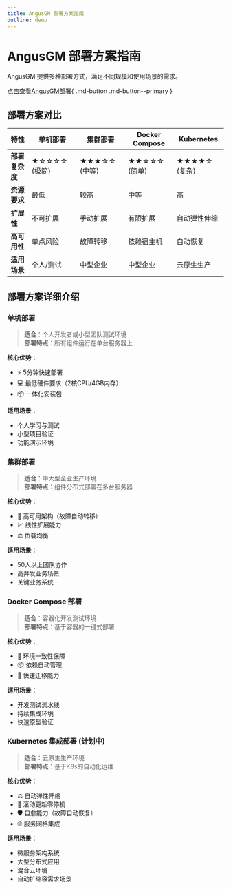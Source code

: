 ```yaml
---
title: AngusGM 部署方案指南
outline: deep
---
```


# AngusGM 部署方案指南

AngusGM 提供多种部署方式，满足不同规模和使用场景的需求。

[点击查看AngusGM部署](../installation/AngusGM){ .md-button .md-button--primary }

## 部署方案对比

| 特性 | 单机部署 | 集群部署 | Docker Compose | Kubernetes |
|------|----------|----------|----------------|------------|
| **部署复杂度** | ★☆☆☆☆ (极简) | ★★★☆☆ (中等) | ★★☆☆☆ (简单) | ★★★★☆ (复杂) |
| **资源要求** | 最低 | 较高 | 中等 | 高 |
| **扩展性** | 不可扩展 | 手动扩展 | 有限扩展 | 自动弹性伸缩 |
| **高可用性** | 单点风险 | 故障转移 | 依赖宿主机 | 自动恢复 |
| **适用场景** | 个人/测试 | 中型企业 | 中型企业 | 云原生生产 |

## 部署方案详细介绍

### 单机部署 <el-icon><CircleCheck /></el-icon>

> **适合**：个人开发者或小型团队测试环境  
> **部署特点**：所有组件运行在单台服务器上

**核心优势**：
- ⚡ 5分钟快速部署
- 💻 最低硬件要求（2核CPU/4GB内存）
- 📦 一体化安装包

**适用场景**：
- 个人学习与测试
- 小型项目验证
- 功能演示环境

### 集群部署 <el-icon><CircleCheck /></el-icon>

> **适合**：中大型企业生产环境  
> **部署特点**：组件分布式部署在多台服务器

**核心优势**：
- 🔁 高可用架构（故障自动转移）
- 📈 线性扩展能力
- ⚖️ 负载均衡

**适用场景**：
- 50人以上团队协作
- 高并发业务场景
- 关键业务系统

### Docker Compose 部署 <el-icon><CircleCheck /></el-icon>

> **适合**：容器化开发测试环境  
> **部署特点**：基于容器的一键式部署

**核心优势**：
- 🔄 环境一致性保障
- 📦 依赖自动管理
- 🚢 快速迁移能力

**适用场景**：
- 开发测试流水线
- 持续集成环境
- 快速原型验证

### Kubernetes 集成部署 (计划中) <el-icon><CircleClose /></el-icon>

> **适合**：云原生生产环境  
> **部署特点**：基于K8s的自动化运维

**核心优势**：
- ⚖️ 自动弹性伸缩
- 🔄 滚动更新零停机
- 🛡️ 自愈能力（故障自动恢复）
- 🌐 服务网格集成

**适用场景**：
- 微服务架构系统
- 大型分布式应用
- 混合云环境
- 自动扩缩容需求场景
